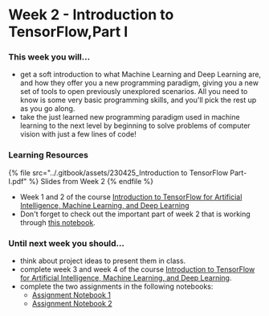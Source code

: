 # Week 2 - Introduction to TensorFlow,Part I

### This week you will...

* get a soft introduction to what Machine Learning and Deep Learning are, and how they offer you a new programming paradigm, giving you a new set of tools to open previously unexplored scenarios. All you need to know is some very basic programming skills, and you'll pick the rest up as you go along.
* take the just learned new programming paradigm used in machine learning to the next level by beginning to solve problems of computer vision with just a few lines of code!

### Learning Resources

{% file src="../.gitbook/assets/230425_Introduction to TensorFlow Part-I.pdf" %}
Slides from Week 2
{% endfile %}

* Week 1 and 2 of the course [Introduction to TensorFlow for Artificial Intelligence, Machine Learning, and Deep Learning](https://www.coursera.org/learn/introduction-tensorflow/)
* Don't forget to check out the important part of week 2 that is working through [this notebook](https://github.com/lmoroney/dlaicourse/blob/master/Course%201%20-%20Part%204%20-%20Lesson%202%20-%20Notebook.ipynb).

### Until next week you should...

* think about project ideas to present them in class.
* complete week 3 and week 4 of the course [Introduction to TensorFlow for Artificial Intelligence, Machine Learning, and Deep Learning](https://www.coursera.org/learn/introduction-tensorflow/).
* complete the two assignments in the following notebooks:
  * [Assignment Notebook 1](https://colab.research.google.com/github/opencampus-sh/course-material/blob/main/machine-learning-with-tensorflow/week-02/Week2\_Notebook1\_Cats\_and\_Dogs.ipynb)
  * [Assignment Notebook 2](https://colab.research.google.com/github/opencampus-sh/course-material/blob/main/machine-learning-with-tensorflow/week-02/Week2\_Notebook2\_CIFAR-10.ipynb)

